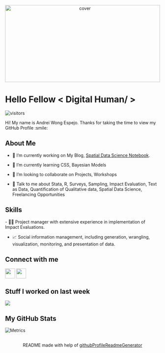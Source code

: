 
<div align="center">
<img width="100%" height = "250px" src="https://i.imgur.com/ZPAVRqs.jpg" alt="cover" />
</div>

<h1> Hello Fellow < Digital Human/ > </h1>
<p align='center'>

![visitors](https://visitor-badge.glitch.me/badge?page_id=Andrei-WongE.Andrei-WongE)

</p>
<div size='20px'> Hi! My name is Andrei Wong Espejo. Thanks for taking the time to view my GitHub Profile :smile:
</div>

<h2> About Me </h2>

- 🔭 I’m currently working on My Blog, <a href="https://andrei-wonge.github.io/Spatial_notes/">Spatial Data Science Notebook</a>.

- 🌱 I’m currently learning CSS, Bayesian Models 

- 👯 I’m looking to collaborate on Projects, Workshops 

- 💬 Talk to me about Stata, R, Surveys, Sampling, Impact Evaluation, Text as Data, Quantification of Qualitative data, Spatial Data Science, Freelancing Opportunities 

<h2> Skills </h2>
- 🏋️‍♂️ Project manager with extensive experience in implementation of Impact Evaluations.

- 📈 Social information management, including generation, wrangling, visualization, monitoring, and presentation of data.


<h2> Connect with me </h2>
<a href = 'https://www.twitter.com/@Andrei_WongE'> <img width = '32px' align= 'center' src="https://raw.githubusercontent.com/rahulbanerjee26/githubAboutMeGenerator/main/icons/twitter.svg"/></a> 
<a href = 'https://www.github.com/Andrei-WongE'> <img width = '32px' align= 'center' src="https://raw.githubusercontent.com/rahulbanerjee26/githubAboutMeGenerator/main/icons/github.svg"/></a> 


<h2> Stuff I worked on last week  </h2>
<a href="https://github.com/anuraghazra/github-readme-stats">
<img align="center" src="https://github-readme-stats.vercel.app/api?username=Andrei-WongE&show_icons=true&theme=omni&count_private=true&compact=True"/>
</a>
<br>


<h2> My GitHub Stats </h2>

![Metrics](https://metrics.lecoq.io/Andrei-WongE?template=terminal&base.header=0&base.activity=0&base.repositories=0&base.metadata=0&languages=1&languages.limit=8&languages.colors=github&languages.threshold=0%25&config.timezone=America%2FToronto)


<br>
<footer align='center'>README made with help of <a href='https://github.com/rahulbanerjee26/githubProfileReadmeGenerator'>githubProfileReadmeGenerator</a> </footer>
